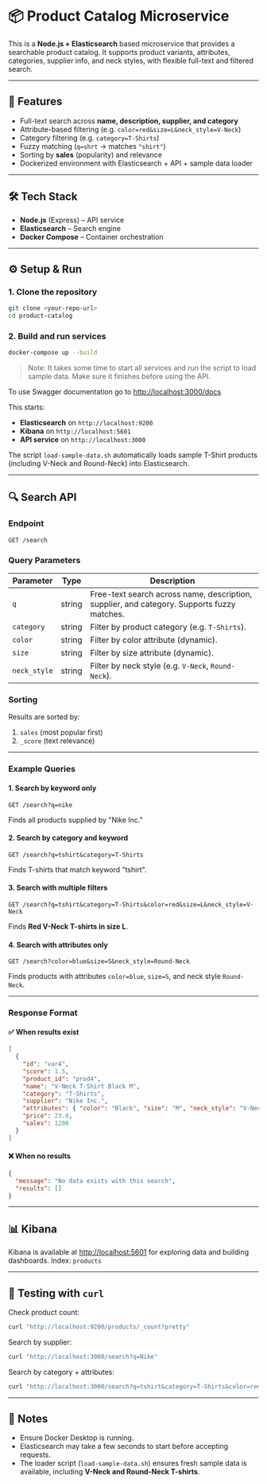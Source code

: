 # 📦 Product Catalog Microservice

This is a **Node.js + Elasticsearch** based microservice that provides a searchable product catalog. It supports product variants, attributes, categories, supplier info, and neck styles, with flexible full-text and filtered search.

---

## 🚀 Features

* Full-text search across **name, description, supplier, and category**
* Attribute-based filtering (e.g. `color=red&size=L&neck_style=V-Neck`)
* Category filtering (e.g. `category=T-Shirts`)
* Fuzzy matching (`q=shrt` → matches `"shirt"`)
* Sorting by **sales** (popularity) and relevance
* Dockerized environment with Elasticsearch + API + sample data loader

---

## 🛠️ Tech Stack

* **Node.js** (Express) – API service
* **Elasticsearch** – Search engine
* **Docker Compose** – Container orchestration

---

## ⚙️ Setup & Run

### 1. Clone the repository

```bash
git clone <your-repo-url>
cd product-catalog
```

### 2. Build and run services

```bash
docker-compose up --build
```

> Note: It takes some time to start all services and run the script to load sample data. Make sure it finishes before using the API.

To use Swagger documentation go to [http://localhost:3000/docs](http://localhost:3000/docs)

This starts:

* **Elasticsearch** on `http://localhost:9200`
* **Kibana** on `http://localhost:5601`
* **API service** on `http://localhost:3000`

The script `load-sample-data.sh` automatically loads sample T-Shirt products (including V-Neck and Round-Neck) into Elasticsearch.

---

## 🔍 Search API

### Endpoint

```
GET /search
```

### Query Parameters

| Parameter    | Type   | Description                                                                                |
| ------------ | ------ | ------------------------------------------------------------------------------------------ |
| `q`          | string | Free-text search across name, description, supplier, and category. Supports fuzzy matches. |
| `category`   | string | Filter by product category (e.g. `T-Shirts`).                                              |
| `color`      | string | Filter by color attribute (dynamic).                                                       |
| `size`       | string | Filter by size attribute (dynamic).                                                        |
| `neck_style` | string | Filter by neck style (e.g. `V-Neck`, `Round-Neck`).                                        |

### Sorting

Results are sorted by:

1. `sales` (most popular first)
2. `_score` (text relevance)

---

### Example Queries

#### 1. Search by keyword only

```http
GET /search?q=nike
```

Finds all products supplied by "Nike Inc."

#### 2. Search by category and keyword

```http
GET /search?q=tshirt&category=T-Shirts
```

Finds T-shirts that match keyword "tshirt".

#### 3. Search with multiple filters

```http
GET /search?q=tshirt&category=T-Shirts&color=red&size=L&neck_style=V-Neck
```

Finds **Red V-Neck T-shirts in size L**.

#### 4. Search with attributes only

```http
GET /search?color=blue&size=S&neck_style=Round-Neck
```

Finds products with attributes `color=blue`, `size=S`, and neck style `Round-Neck`.

---

### Response Format

#### ✅ When results exist

```json
[
  {
    "id": "var4",
    "score": 1.5,
    "product_id": "prod4",
    "name": "V-Neck T-Shirt Black M",
    "category": "T-Shirts",
    "supplier": "Nike Inc.",
    "attributes": { "color": "Black", "size": "M", "neck_style": "V-Neck" },
    "price": 23.0,
    "sales": 1200
  }
]
```

#### ❌ When no results

```json
{
  "message": "No data exists with this search",
  "results": []
}
```

---

## 📊 Kibana

Kibana is available at [http://localhost:5601](http://localhost:5601) for exploring data and building dashboards.
Index: `products`

---

## 🧪 Testing with `curl`

Check product count:

```bash
curl "http://localhost:9200/products/_count?pretty"
```

Search by supplier:

```bash
curl "http://localhost:3000/search?q=Nike"
```

Search by category + attributes:

```bash
curl "http://localhost:3000/search?q=tshirt&category=T-Shirts&color=red&size=L&neck_style=V-Neck"
```

---

## 📌 Notes

* Ensure Docker Desktop is running.
* Elasticsearch may take a few seconds to start before accepting requests.
* The loader script (`load-sample-data.sh`) ensures fresh sample data is available, including **V-Neck and Round-Neck T-shirts**.
